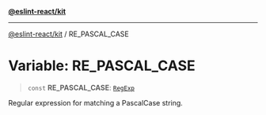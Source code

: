 [**@eslint-react/kit**](../README.md)

***

[@eslint-react/kit](../README.md) / RE\_PASCAL\_CASE

# Variable: RE\_PASCAL\_CASE

> `const` **RE\_PASCAL\_CASE**: [`RegExp`](https://developer.mozilla.org/docs/Web/JavaScript/Reference/Global_Objects/RegExp)

Regular expression for matching a PascalCase string.
